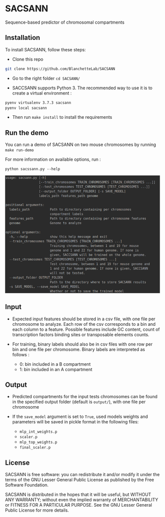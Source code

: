 # SACSANN
Sequence-based predictor of chromosomal compartments


## Installation

To install SACSANN, follow these steps:

* Clone this repo
```bash
git clone https://github.com/BlanchetteLab/SACSANN
```

* Go to the right folder `cd SACSANN/`

* SACCSANN supports Python 3. The recommended way to use it is to create a virtual
 environment :
```bash
pyenv virtualenv 3.7.3 sacsann
pyenv local sacsann
```
* Then run `make install` to install the requirements

## Run the demo

You can run a demo of SACSANN on two mouse chromosomes by running `make run-demo`

For more information on available options, run :
```
python sacssann.py --help
```

![Sacsann arguments](doc/sacsann_arguments.png)

## Input

* Expected input features should be stored in a csv file, with one file per chromosome
to analyze.
Each row of the csv corresponds to a bin and each column to a feature. Possible
features include GC content, count of transcription factors binding sites or
transposable elements counts.

* For training, binary labels should also be in csv files with one row per bin and
 one file per chromosome.
 Binary labels are interpreted as follows :
  - 0: bin included in a B compartment
  - 1: bin included in an A compartment
 

## Output

* Predicted compartments for the input tests chromosomes can be found in the
 specified output folder (default is `output/`), with one file per chromosome
 
* If the `save_model` argument is set to `True`, used models weights and
 parameters will be saved in pickle format in the following files:
  - `mlp_int_weights.p`
  - `scaler.p`
  - `mlp_top_weights.p`
  - `final_scaler.p`

## License
SACSANN is free software: you can redistribute it and/or modify it under the terms of
the GNU Lesser General Public License as published by the Free Software Foundation.

SACSANN is distributed in the hopes that it will be useful, but WITHOUT ANY WARRANTY; 
without even the implied warranty of MERCHANTABILITY or FITNESS FOR A PARTICULAR PURPOSE. 
See the GNU Lesser General Public License for more details.
